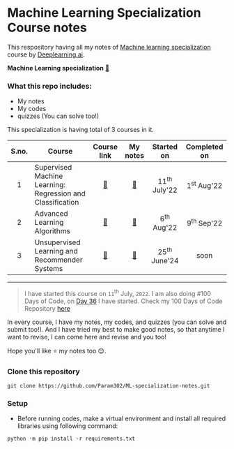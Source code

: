 # Machine Learning Specialization Course notes
This respository having all my notes of [Machine learning specialization](https://www.deeplearning.ai/courses/machine-learning-specialization/) course by [Deeplearning.ai](https://www.deeplearning.ai/).

**Machine Learning specialization** [🔗](https://www.coursera.org/specializations/machine-learning-introduction)

### What this repo includes:
- My notes
- My codes
- quizzes (You can solve too!)


This specialization is having total of 3 courses in it.

| S.no. | Course                                                     | Course link | My notes | Started on | Completed on |
|:-----:|------------------------------------------------------------|:-----------:|:--------:|:----------:|:------------:|
| 1    | Supervised Machine Learning: Regression and Classification | [🔗](https://www.coursera.org/learn/machine-learning?specialization=machine-learning-introduction) | [🔗](./Course%201%20-%20Supervised%20Machine%20Learning/) | 11<sup>th</sup> July'22 |  1<sup>st</sup> Aug'22 |
| 2    | Advanced Learning Algorithms                               | [🔗](https://www.coursera.org/learn/advanced-learning-algorithms?specialization=machine-learning-introduction) | [🔗](./Course%202%20-%20Advanced%20Learning%20Algorithms/) | 6<sup>th</sup> Aug'22 |  9<sup>th</sup> Sep'22 |
| 3    | Unsupervised Learning and Recommender Systems              | [🔗](https://www.coursera.org/learn/unsupervised-learning-recommenders-reinforcement-learning?specialization=machine-learning-introduction) | [🔗](./Course%203%20-%20Unsupervised%20Learning%20and%20Recommender%20Systems/) | 25<sup>th</sup> June'24 | soon |

---

> I have started this course on `11`<sup>th</sup> July, `2022`. I am also doing #100 Days of Code, on [Day 36](https://github.com/Param302/100DaysOfCode-Python/tree/main/Day-36) I have started.
> Check my 100 Days of Code Repository [here](https://github.com/Param302/100DaysOfCode-Python)

In every course, I have my notes, my codes, and quizzes (you can solve and submit too!). And I have tried my best to make good notes, so that anytime I want to revise, I can come here and revise and you too!

Hope you'll like ⭐ my notes too 😊.

### Clone this repository
```
git clone https://github.com/Param302/ML-specialization-notes.git
```

### Setup
- Before running codes, make a virtual environment and install all required libraries using following command:
```
python -m pip install -r requirements.txt
```